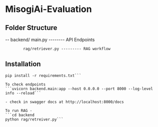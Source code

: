 # MisogiAi-Evaluation

## Folder Structure
-- backend/
            main.py -------- API Endpoints


            rag/retriever.py --------- RAG workflow

## Installation

```cd backend
pip install -r requirements.txt```

To check endpoints
```uvicorn backend.main:app --host 0.0.0.0 --port 8000 --log-level info --reload```

- check in swagger docs at http://localhost:8000/docs

To run RAG -
```cd backend
python rag/retreiver.py```